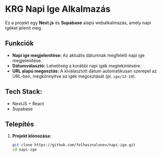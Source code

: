 # KRG Napi Ige Alkalmazás

Ez a projekt egy **Next.js** és **Supabase** alapú webalkalmazás, amely napi igéket jelenít meg. 

## Funkciók

- **Napi ige megjelenítése:** Az aktuális dátumnak megfelelő napi ige megjelenítése.  
- **Dátumválasztó:** Lehetőség a korábbi napi igék megtekintésére.  
- **URL alapú megosztás:** A kiválasztott dátum automatikusan szerepel az URL-ben, megkönnyítve az igék megosztását (pl. `ige/12-19`).

## Tech Stack:
- NextJS + React
- Supabase

## Telepítés

1. **Projekt klónozása:**
   ```bash
   git clone https://github.com/felhasznalonev/napi-ige.git
   cd napi-ige
